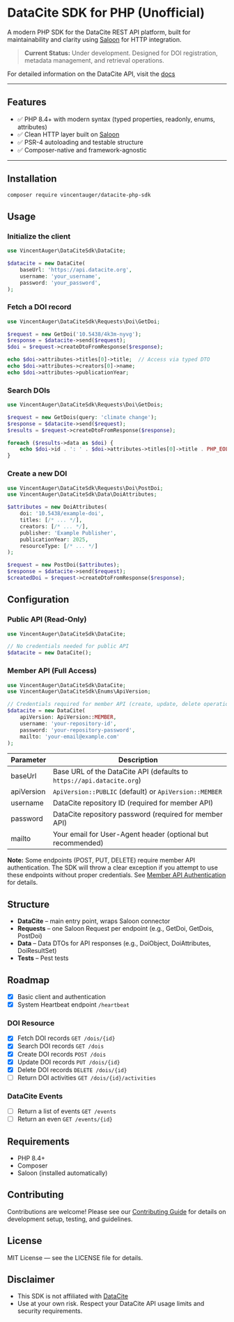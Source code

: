 # DataCite SDK for PHP (Unofficial)

A modern PHP SDK for the DataCite REST API platform, built for maintainability and clarity using [Saloon](https://docs.saloon.dev) for HTTP integration.

> **Current Status:** Under development. Designed for DOI registration, metadata management, and retrieval operations.

For detailed information on the DataCite API, visit the [docs](https://support.datacite.org/docs/api)

---

## Features

- ✅ PHP 8.4+ with modern syntax (typed properties, readonly, enums, attributes)
- ✅ Clean HTTP layer built on [Saloon](https://docs.saloon.dev)
- ✅ PSR-4 autoloading and testable structure
- ✅ Composer-native and framework-agnostic

---

## Installation

```bash
composer require vincentauger/datacite-php-sdk
```

## Usage

### Initialize the client

```php
use VincentAuger\DataCiteSdk\DataCite;

$datacite = new DataCite(
    baseUrl: 'https://api.datacite.org',
    username: 'your_username',
    password: 'your_password',
);
```

### Fetch a DOI record

```php
use VincentAuger\DataCiteSdk\Requests\Doi\GetDoi;

$request = new GetDoi('10.5438/4k3m-nyvg');
$response = $datacite->send($request);
$doi = $request->createDtoFromResponse($response);

echo $doi->attributes->titles[0]->title;  // Access via typed DTO
echo $doi->attributes->creators[0]->name;
echo $doi->attributes->publicationYear;
```

### Search DOIs

```php
use VincentAuger\DataCiteSdk\Requests\Doi\GetDois;

$request = new GetDois(query: 'climate change');
$response = $datacite->send($request);
$results = $request->createDtoFromResponse($response);

foreach ($results->data as $doi) {
    echo $doi->id . ': ' . $doi->attributes->titles[0]->title . PHP_EOL;
}
```

### Create a new DOI

```php
use VincentAuger\DataCiteSdk\Requests\Doi\PostDoi;
use VincentAuger\DataCiteSdk\Data\DoiAttributes;

$attributes = new DoiAttributes(
    doi: '10.5438/example-doi',
    titles: [/* ... */],
    creators: [/* ... */],
    publisher: 'Example Publisher',
    publicationYear: 2025,
    resourceType: [/* ... */]
);

$request = new PostDoi($attributes);
$response = $datacite->send($request);
$createdDoi = $request->createDtoFromResponse($response);
```

## Configuration

### Public API (Read-Only)

```php
use VincentAuger\DataCiteSdk\DataCite;

// No credentials needed for public API
$datacite = new DataCite();
```

### Member API (Full Access)

```php
use VincentAuger\DataCiteSdk\DataCite;
use VincentAuger\DataCiteSdk\Enums\ApiVersion;

// Credentials required for member API (create, update, delete operations)
$datacite = new DataCite(
    apiVersion: ApiVersion::MEMBER,
    username: 'your-repository-id',
    password: 'your-repository-password',
    mailto: 'your-email@example.com'
);
```

| Parameter | Description |
|-----------|-------------|
| baseUrl | Base URL of the DataCite API (defaults to `https://api.datacite.org`) |
| apiVersion | `ApiVersion::PUBLIC` (default) or `ApiVersion::MEMBER` |
| username | DataCite repository ID (required for member API) |
| password | DataCite repository password (required for member API) |
| mailto | Your email for User-Agent header (optional but recommended) |

**Note:** Some endpoints (POST, PUT, DELETE) require member API authentication. The SDK will throw a clear exception if you attempt to use these endpoints without proper credentials. See [Member API Authentication](docs/member-api-authentication.md) for details.

## Structure

- **DataCite** – main entry point, wraps Saloon connector
- **Requests** – one Saloon Request per endpoint (e.g., GetDoi, GetDois, PostDoi)
- **Data** – Data DTOs for API responses (e.g., DoiObject, DoiAttributes, DoiResultSet)
- **Tests** – Pest tests

## Roadmap

- [x] Basic client and authentication
- [x] System Heartbeat endpoint `/heartbeat`

### DOI Resource

- [x] Fetch DOI records `GET /dois/{id}`
- [x] Search DOI records `GET /dois`
- [x] Create DOI records `POST /dois`
- [x] Update DOI records `PUT /dois/{id}`
- [x] Delete DOI records `DELETE /dois/{id}`
- [ ] Return DOI activities `GET /dois/{id}/activities`

### DataCite Events

- [ ] Return a list of events `GET /events`
- [ ] Return an even `GET /events/{id}`

## Requirements

- PHP 8.4+
- Composer
- Saloon (installed automatically)

## Contributing

Contributions are welcome! Please see our [Contributing Guide](CONTRIBUTING.md) for details on development setup, testing, and guidelines.

## License

MIT License — see the LICENSE file for details.

## Disclaimer

- This SDK is not affiliated with [DataCite](https://datacite.org/)
- Use at your own risk. Respect your DataCite API usage limits and security requirements.
